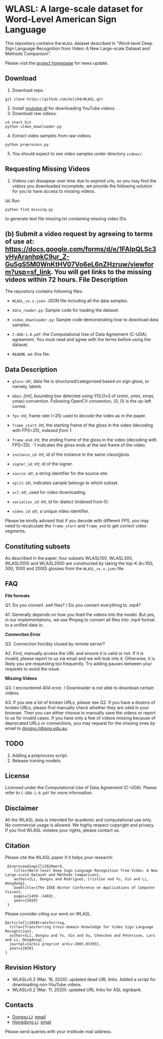 WLASL: A large-scale dataset for Word-Level American Sign Language
============================================================================================

This repository contains the `WLASL` dataset described in "Word-level Deep Sign Language Recognition from Video: A New Large-scale Dataset and Methods Comparison".

Please visit the [project homepage](https://dxli94.github.io/WLASL/) for news update.

Download
-----------------
1. Download repo.
```
git clone https://github.com/dxli94/WLASL.git
```

2. Install [youtube-dl](https://github.com/ytdl-org/youtube-dl#installation) for downloading YouTube videos.
3. Download raw videos.
```
cd start_kit
python video_downloader.py
```
4. Extract video samples from raw videos.
```
python preprocess.py
```
5. You should expect to see video samples under directory ```videos/```.

Requesting Missing Videos
-----------------

1.  Videos can dissapear over time due to expired urls, so you may find the videos you downloaded incomplete, we provide the following solution for you to have access to missing videos.

 (a) Run
```
python find_missing.py
```
to generate text file missing.txt containing missing video IDs.

 (b)  Submit a video request by agreeing to terms of use at:  https://docs.google.com/forms/d/e/1FAIpQLSc3yHyAranhpkC9ur_Z-Gu5gS5M0WnKtHV07Vo6eL6nZHzruw/viewform?usp=sf_link. You will get links to the missing videos within 72 hours.
File Description
-----------------
The repository contains following files:

 * `WLASL_vx.x.json`: JSON file including all the data samples.

 * `data_reader.py`: Sample code for loading the dataset.

 * `video_downloader.py`: Sample code demonstrating how to download data samples.

 * `C-UDA-1.0.pdf`: the Computational Use of Data Agreement (C-UDA) agreement. You must read and agree with the terms before using the dataset.

 * `README.md`: this file.


Data Description
-----------------

* `gloss`: *str*, data file is structured/categorised based on sign gloss, or namely, labels.

* `bbox`: *[int]*, bounding box detected using YOLOv3 of (xmin, ymin, xmax, ymax) convention. Following OpenCV convention, (0, 0) is the up-left corner.

* `fps`: *int*, frame rate (=25) used to decode the video as in the paper.

* `frame_start`: *int*, the starting frame of the gloss in the video (decoding
with FPS=25), *indexed from 1*.

* `frame_end`: *int*, the ending frame of the gloss in the video (decoding with FPS=25). -1 indicates the gloss ends at the last frame of the video.

* `instance_id`: *int*, id of the instance in the same class/gloss.

* `signer_id`: *int*, id of the signer.

* `source`: *str*, a string identifier for the source site.

* `split`: *str*, indicates sample belongs to which subset.

* `url`: *str*, used for video downloading.

* `variation_id`: *int*, id for dialect (indexed from 0).

* `video_id`: *str*, a unique video identifier.

Please be kindly advised that if you decode with different FPS, you may need to recalculate the `frame_start` and `frame_end` to get correct video segments.

Constituting subsets
---------------
As described in the paper, four subsets WLASL100, WLASL300, WLASL1000 and WLASL2000 are constructed by taking the top-K (k=100, 300, 1000 and 2000) glosses from the `WLASL_vx.x.json` file.


FAQ
---------------
**File formats**

Q1. Do you convert .swf files? / Do you convert everything to .mp4?

A1. Generally depends on how you feed the videos into the model. But yes, in our implementations, we use ffmpeg to convert all files into .mp4 format to a unified data io.

**Connection Error**

Q2. Connection forcibly closed by remote server?

A2. First, manually access the URL and ensure it is valid or not. If it is invalid, please report to us via email and we will look into it. Otherwise, it is likely you are requesting too frequently. Try adding pauses between your requests to avoid the issue.

**Missing Videos**

Q3. I encountered 404 error. / Downloader is not able to download certain videos.

A3. If you see a lot of broken URLs, please see Q2. If you have a dozens of broken URLs, please first manually check whether they are valid in your browser. Then you can either choose to manually save the videos or report to us for invalid cases. If you have only a few of videos missing because of deprecated URLs or connections, you may request for the missing ones by email to dongxu.li@anu.edu.au.


TODO
--------------
1. Adding a preprocess script.
2. Release training models.


License
---------------
Licensed under the Computational Use of Data Agreement (C-UDA). Plaese refer to `C-UDA-1.0.pdf` for more information.

Disclaimer
---------------
All the WLASL data is intended for academic and computational use only. No commercial usage is allowed. We highly respect copyright and privacy. If you find WLASL violates your rights, please contact us.


Citation
--------------

Please cite the WLASL paper if it helps your research:

     @inproceedings{li2020word,
        title={Word-level Deep Sign Language Recognition from Video: A New Large-scale Dataset and Methods Comparison},
        author={Li, Dongxu and Rodriguez, Cristian and Yu, Xin and Li, Hongdong},
        booktitle={The IEEE Winter Conference on Applications of Computer Vision},
        pages={1459--1469},
        year={2020}
     }

Please consider citing our work on WLASL.

    @article{li2020transferring,
      title={Transferring Cross-domain Knowledge for Video Sign Language Recognition},
      author={Li, Dongxu and Yu, Xin and Xu, Chenchen and Petersson, Lars and Li, Hongdong},
      journal={arXiv preprint arXiv:2003.03703},
      year={2020}
    }


Revision History
--------------
* WLASLv0.3 (Mar. 16, 2020): updated dead URL links. Added a script for downloading non-YouTube videos.
* WLASLv0.2 (Mar. 11, 2020): updated URL links for ASL signbank.


Contacts
------------------
- [Dongxu Li](https://cecs.anu.edu.au/people/dongxu-li): [email](dongxu.li@anu.edu.au)
- [Hongdong Li](https://cecs.anu.edu.au/~hongdong): [email](hongdong.li@anu.edu.au)

Please send queries with your institude mail address.
